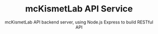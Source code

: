 <h1 align="center">mcKismetLab API Service</h1>
<p align="center">mcKismetLab API backend server, using Node.js Express to build RESTful API</p>
